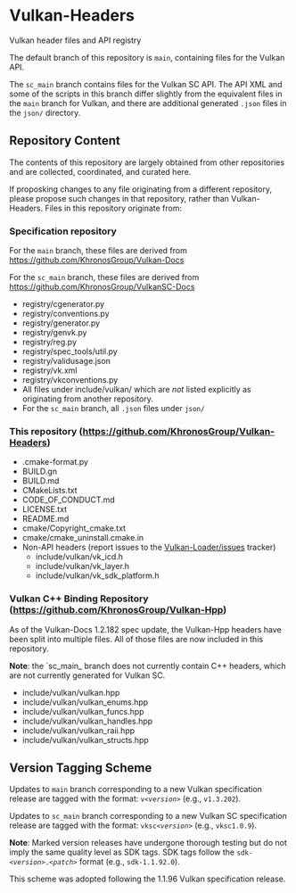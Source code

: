 # Vulkan-Headers

Vulkan header files and API registry

The default branch of this repository is `main`, containing files for the Vulkan API.

The `sc_main` branch contains files for the Vulkan SC API.
The API XML and some of the scripts in this branch differ slightly from the
equivalent files in the `main` branch for Vulkan, and there are additional
generated `.json` files in the `json/` directory.


## Repository Content

The contents of this repository are largely obtained from other repositories
and are collected, coordinated, and curated here.

If proposking changes to any file originating from a different repository,
please propose such changes in that repository, rather than Vulkan-Headers.
Files in this repository originate from:


### Specification repository

For the `main` branch, these files are derived from https://github.com/KhronosGroup/Vulkan-Docs

For the `sc_main` branch, these files are derived from https://github.com/KhronosGroup/VulkanSC-Docs

* registry/cgenerator.py
* registry/conventions.py
* registry/generator.py
* registry/genvk.py
* registry/reg.py
* registry/spec_tools/util.py
* registry/validusage.json
* registry/vk.xml
* registry/vkconventions.py
* All files under include/vulkan/ which are *not* listed explicitly as originating from another repository.
* For the `sc_main` branch, all `.json` files under `json/`


### This repository (https://github.com/KhronosGroup/Vulkan-Headers)

* .cmake-format.py
* BUILD.gn
* BUILD.md
* CMakeLists.txt
* CODE_OF_CONDUCT.md
* LICENSE.txt
* README.md
* cmake/Copyright_cmake.txt
* cmake/cmake_uninstall.cmake.in
* Non-API headers (report issues to the [Vulkan-Loader/issues](https://github.com/KhronosGroup/Vulkan-Loader/issues) tracker)
  * include/vulkan/vk_icd.h
  * include/vulkan/vk_layer.h
  * include/vulkan/vk_sdk_platform.h


### Vulkan C++ Binding Repository (https://github.com/KhronosGroup/Vulkan-Hpp)

As of the Vulkan-Docs 1.2.182 spec update, the Vulkan-Hpp headers have been
split into multiple files. All of those files are now included in this
repository.

**Note**: the `sc_main_ branch does not currently contain C++ headers, which
are not currently generated for Vulkan SC.

* include/vulkan/vulkan.hpp
* include/vulkan/vulkan_enums.hpp
* include/vulkan/vulkan_funcs.hpp
* include/vulkan/vulkan_handles.hpp
* include/vulkan/vulkan_raii.hpp
* include/vulkan/vulkan_structs.hpp


## Version Tagging Scheme

Updates to `main` branch corresponding to a new Vulkan specification release
are tagged with the format: `v<`_`version`_`>` (e.g., `v1.3.202`).

Updates to `sc_main` branch corresponding to a new Vulkan SC specification
release are tagged with the format: `vksc<`_`version`_`>` (e.g., `vksc1.0.9`).

**Note**: Marked version releases have undergone thorough testing but do not
imply the same quality level as SDK tags. SDK tags follow the
`sdk-<`_`version`_`>.<`_`patch`_`>` format (e.g., `sdk-1.1.92.0`).

This scheme was adopted following the 1.1.96 Vulkan specification release.
